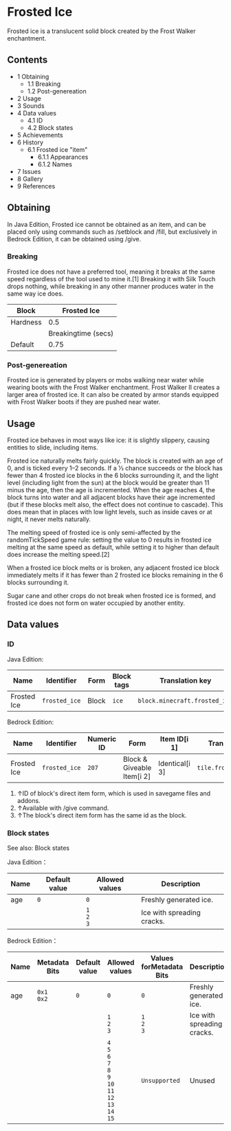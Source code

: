# Frosted Ice
Frosted ice is a translucent solid block created by the Frost Walker enchantment.

## Contents
- 1 Obtaining
	- 1.1 Breaking
	- 1.2 Post-genereation
- 2 Usage
- 3 Sounds
- 4 Data values
	- 4.1 ID
	- 4.2 Block states
- 5 Achievements
- 6 History
	- 6.1 Frosted ice "item"
		- 6.1.1 Appearances
		- 6.1.2 Names
- 7 Issues
- 8 Gallery
- 9 References

## Obtaining
In Java Edition, Frosted ice cannot be obtained as an item, and can be placed only using commands such as /setblock and /fill, but exclusively in Bedrock Edition, it can be obtained using /give. 

### Breaking
Frosted ice does not have a preferred tool, meaning it breaks at the same speed regardless of the tool used to mine it.[1] Breaking it with Silk Touch drops nothing, while breaking in any other manner produces water in the same way ice does.

| Block    | Frosted Ice         |
|----------|---------------------|
| Hardness | 0.5                 |
|          | Breakingtime (secs) |
| Default  | 0.75                |

### Post-genereation
Frosted ice is generated by players or mobs walking near water while wearing boots with the Frost Walker enchantment. Frost Walker II creates a larger area of frosted ice. It can also be created by armor stands equipped with Frost Walker boots if they are pushed near water.

## Usage
Frosted ice behaves in most ways like ice: it is slightly slippery, causing entities to slide, including items.

Frosted ice naturally melts fairly quickly. The block is created with an age of 0, and is ticked every 1–2 seconds. If a 1⁄3 chance succeeds or the block has fewer than 4 frosted ice blocks in the 6 blocks surrounding it, and the light level (including light from the sun) at the block would be greater than 11 minus the age, then the age is incremented. When the age reaches 4, the block turns into water and all adjacent blocks have their age incremented (but if these blocks melt also, the effect does not continue to cascade). This does mean that in places with low light levels, such as inside caves or at night, it never melts naturally.

The melting speed of frosted ice is only semi-affected by the randomTickSpeed game rule: setting the value to 0 results in frosted ice melting at the same speed as default, while setting it to higher than default does increase the melting speed.[2]

When a frosted ice block melts or is broken, any adjacent frosted ice block immediately melts if it has fewer than 2 frosted ice blocks remaining in the 6 blocks surrounding it.

Sugar cane and other crops do not break when frosted ice is formed, and frosted ice does not form on water occupied by another entity.

## Data values
### ID
Java Edition:

| Name        | Identifier    | Form  | Block tags | Translation key               |
|-------------|---------------|-------|------------|-------------------------------|
| Frosted Ice | `frosted_ice` | Block | `ice`      | `block.minecraft.frosted_ice` |

Bedrock Edition:

| Name        | Identifier    | Numeric ID | Form                       | Item ID[i 1]   | Translation key         |
|-------------|---------------|------------|----------------------------|----------------|-------------------------|
| Frosted Ice | `frosted_ice` | `207`      | Block & Giveable Item[i 2] | Identical[i 3] | `tile.frosted_ice.name` |

1. ↑ID of block's direct item form, which is used in savegame files and addons.
2. ↑Available with /give command.
3. ↑The block's direct item form has the same id as the block.

### Block states
See also: Block states

Java Edition：

| Name | Default value | Allowed values      | Description                |
|------|---------------|---------------------|----------------------------|
| age  | `0`           | `0`                 | Freshly generated ice.     |
|      |               | `1`<br/>`2`<br/>`3` | Ice with spreading cracks. |

Bedrock Edition：

| Name | Metadata Bits   | Default value | Allowed values                                                                                    | Values forMetadata Bits | Description                |
|------|-----------------|---------------|---------------------------------------------------------------------------------------------------|-------------------------|----------------------------|
| age  | `0x1`<br/>`0x2` | `0`           | `0`                                                                                               | `0`                     | Freshly generated ice.     |
|      |                 |               | `1`<br/>`2`<br/>`3`                                                                               | `1`<br/>`2`<br/>`3`     | Ice with spreading cracks. |
|      |                 |               | `4`<br/>`5`<br/>`6`<br/>`7`<br/>`8`<br/>`9`<br/>`10`<br/>`11`<br/>`12`<br/>`13`<br/>`14`<br/>`15` | `Unsupported`           | Unused                     |




